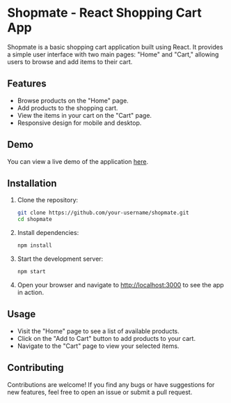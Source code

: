 
# Shopmate - React Shopping Cart App

Shopmate is a basic shopping cart application built using React. It provides a simple user interface with two main pages: "Home" and "Cart," allowing users to browse and add items to their cart.


## Features

- Browse products on the "Home" page.
- Add products to the shopping cart.
- View the items in your cart on the "Cart" page.
- Responsive design for mobile and desktop.

## Demo

You can view a live demo of the application [here](https://your-demo-url.com).

## Installation

1. Clone the repository:

   ```bash
   git clone https://github.com/your-username/shopmate.git
   cd shopmate
   ```

2. Install dependencies:

   ```bash
   npm install
   ```

3. Start the development server:

   ```bash
   npm start
   ```

4. Open your browser and navigate to [http://localhost:3000](http://localhost:3000) to see the app in action.

## Usage

- Visit the "Home" page to see a list of available products.
- Click on the "Add to Cart" button to add products to your cart.
- Navigate to the "Cart" page to view your selected items.

## Contributing

Contributions are welcome! If you find any bugs or have suggestions for new features, feel free to open an issue or submit a pull request.




